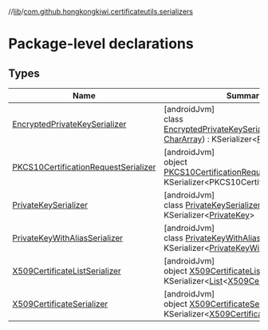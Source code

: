 //[lib](../../index.md)/[com.github.hongkongkiwi.certificateutils.serializers](index.md)

# Package-level declarations

## Types

| Name | Summary |
|---|---|
| [EncryptedPrivateKeySerializer]([android-jvm]-encrypted-private-key-serializer/index.md) | [androidJvm]<br>class [EncryptedPrivateKeySerializer]([android-jvm]-encrypted-private-key-serializer/index.md)(passphrase: [CharArray](https://kotlinlang.org/api/latest/jvm/stdlib/kotlin/-char-array/index.html)) : KSerializer&lt;[PrivateKey](https://developer.android.com/reference/kotlin/java/security/PrivateKey.html)&gt; |
| [PKCS10CertificationRequestSerializer]([android-jvm]-p-k-c-s10-certification-request-serializer/index.md) | [androidJvm]<br>object [PKCS10CertificationRequestSerializer]([android-jvm]-p-k-c-s10-certification-request-serializer/index.md) : KSerializer&lt;PKCS10CertificationRequest&gt; |
| [PrivateKeySerializer]([android-jvm]-private-key-serializer/index.md) | [androidJvm]<br>class [PrivateKeySerializer]([android-jvm]-private-key-serializer/index.md) : KSerializer&lt;[PrivateKey](https://developer.android.com/reference/kotlin/java/security/PrivateKey.html)&gt; |
| [PrivateKeyWithAliasSerializer]([android-jvm]-private-key-with-alias-serializer/index.md) | [androidJvm]<br>class [PrivateKeyWithAliasSerializer]([android-jvm]-private-key-with-alias-serializer/index.md) : KSerializer&lt;[PrivateKeyWithAlias](../com.github.hongkongkiwi.certificateutils.models/[android-jvm]-private-key-with-alias/index.md)&gt; |
| [X509CertificateListSerializer]([android-jvm]-x509-certificate-list-serializer/index.md) | [androidJvm]<br>object [X509CertificateListSerializer]([android-jvm]-x509-certificate-list-serializer/index.md) : KSerializer&lt;[List](https://kotlinlang.org/api/latest/jvm/stdlib/kotlin.collections/-list/index.html)&lt;[X509Certificate](https://developer.android.com/reference/kotlin/java/security/cert/X509Certificate.html)&gt;&gt; |
| [X509CertificateSerializer]([android-jvm]-x509-certificate-serializer/index.md) | [androidJvm]<br>object [X509CertificateSerializer]([android-jvm]-x509-certificate-serializer/index.md) : KSerializer&lt;[X509Certificate](https://developer.android.com/reference/kotlin/java/security/cert/X509Certificate.html)&gt; |
